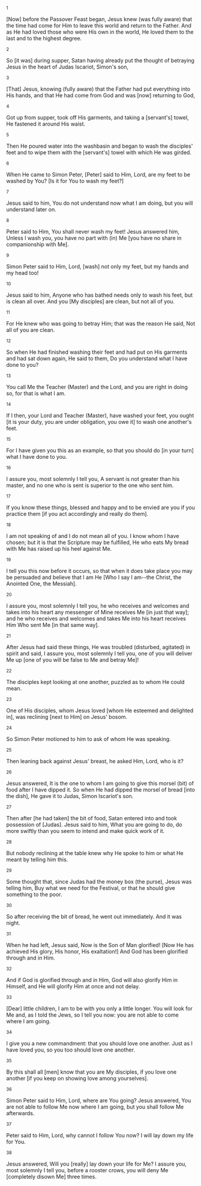 <sup>1</sup> 

[Now] before the Passover Feast began, Jesus knew (was fully aware) that the time had come for Him to leave this world and return to the Father. And as He had loved those who were His own in the world, He loved them to the last and to the highest degree. 

<sup>2</sup> 

So [it was] during supper, Satan having already put the thought of betraying Jesus in the heart of Judas Iscariot, Simon's son, 

<sup>3</sup> 

[That] Jesus, knowing (fully aware) that the Father had put everything into His hands, and that He had come from God and was [now] returning to God, 

<sup>4</sup> 

Got up from supper, took off His garments, and taking a [servant's] towel, He fastened it around His waist. 

<sup>5</sup> 

Then He poured water into the washbasin and began to wash the disciples' feet and to wipe them with the [servant's] towel with which He was girded. 

<sup>6</sup> 

When He came to Simon Peter, [Peter] said to Him, Lord, are my feet to be washed by You? [Is it for You to wash my feet?] 

<sup>7</sup> 

Jesus said to him, You do not understand now what I am doing, but you will understand later on. 

<sup>8</sup> 

Peter said to Him, You shall never wash my feet! Jesus answered him, Unless I wash you, you have no part with (in) Me [you have no share in companionship with Me]. 

<sup>9</sup> 

Simon Peter said to Him, Lord, [wash] not only my feet, but my hands and my head too! 

<sup>10</sup> 

Jesus said to him, Anyone who has bathed needs only to wash his feet, but is clean all over. And you [My disciples] are clean, but not all of you. 

<sup>11</sup> 

For He knew who was going to betray Him; that was the reason He said, Not all of you are clean. 

<sup>12</sup> 

So when He had finished washing their feet and had put on His garments and had sat down again, He said to them, Do you understand what I have done to you? 

<sup>13</sup> 

You call Me the Teacher (Master) and the Lord, and you are right in doing so, for that is what I am. 

<sup>14</sup> 

If I then, your Lord and Teacher (Master), have washed your feet, you ought [it is your duty, you are under obligation, you owe it] to wash one another's feet. 

<sup>15</sup> 

For I have given you this as an example, so that you should do [in your turn] what I have done to you. 

<sup>16</sup> 

I assure you, most solemnly I tell you, A servant is not greater than his master, and no one who is sent is superior to the one who sent him. 

<sup>17</sup> 

If you know these things, blessed and happy and to be envied are you if you practice them [if you act accordingly and really do them]. 

<sup>18</sup> 

I am not speaking of and I do not mean all of you. I know whom I have chosen; but it is that the Scripture may be fulfilled, He who eats My bread with Me has raised up his heel against Me. 

<sup>19</sup> 

I tell you this now before it occurs, so that when it does take place you may be persuaded and believe that I am He [Who I say I am--the Christ, the Anointed One, the Messiah]. 

<sup>20</sup> 

I assure you, most solemnly I tell you, he who receives and welcomes and takes into his heart any messenger of Mine receives Me [in just that way]; and he who receives and welcomes and takes Me into his heart receives Him Who sent Me [in that same way]. 

<sup>21</sup> 

After Jesus had said these things, He was troubled (disturbed, agitated) in spirit and said, I assure you, most solemnly I tell you, one of you will deliver Me up [one of you will be false to Me and betray Me]! 

<sup>22</sup> 

The disciples kept looking at one another, puzzled as to whom He could mean. 

<sup>23</sup> 

One of His disciples, whom Jesus loved [whom He esteemed and delighted in], was reclining [next to Him] on Jesus' bosom. 

<sup>24</sup> 

So Simon Peter motioned to him to ask of whom He was speaking. 

<sup>25</sup> 

Then leaning back against Jesus' breast, he asked Him, Lord, who is it? 

<sup>26</sup> 

Jesus answered, It is the one to whom I am going to give this morsel (bit) of food after I have dipped it. So when He had dipped the morsel of bread [into the dish], He gave it to Judas, Simon Iscariot's son. 

<sup>27</sup> 

Then after [he had taken] the bit of food, Satan entered into and took possession of [Judas]. Jesus said to him, What you are going to do, do more swiftly than you seem to intend and make quick work of it. 

<sup>28</sup> 

But nobody reclining at the table knew why He spoke to him or what He meant by telling him this. 

<sup>29</sup> 

Some thought that, since Judas had the money box (the purse), Jesus was telling him, Buy what we need for the Festival, or that he should give something to the poor. 

<sup>30</sup> 

So after receiving the bit of bread, he went out immediately. And it was night. 

<sup>31</sup> 

When he had left, Jesus said, Now is the Son of Man glorified! [Now He has achieved His glory, His honor, His exaltation!] And God has been glorified through and in Him. 

<sup>32</sup> 

And if God is glorified through and in Him, God will also glorify Him in Himself, and He will glorify Him at once and not delay. 

<sup>33</sup> 

[Dear] little children, I am to be with you only a little longer. You will look for Me and, as I told the Jews, so I tell you now: you are not able to come where I am going. 

<sup>34</sup> 

I give you a new commandment: that you should love one another. Just as I have loved you, so you too should love one another. 

<sup>35</sup> 

By this shall all [men] know that you are My disciples, if you love one another [if you keep on showing love among yourselves]. 

<sup>36</sup> 

Simon Peter said to Him, Lord, where are You going? Jesus answered, You are not able to follow Me now where I am going, but you shall follow Me afterwards. 

<sup>37</sup> 

Peter said to Him, Lord, why cannot I follow You now? I will lay down my life for You. 

<sup>38</sup> 

Jesus answered, Will you [really] lay down your life for Me? I assure you, most solemnly I tell you, before a rooster crows, you will deny Me [completely disown Me] three times.